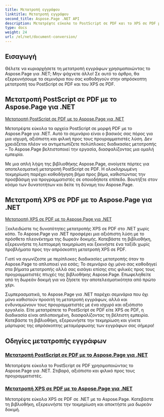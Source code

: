 ```yaml
---
title: Μετατροπή εγγράφου
linktitle: Μετατροπή εγγράφου
second_title: Aspose.Page .NET API
description: Μετατρέψτε εύκολα το PostScript σε PDF και το XPS σε PDF με το Aspose.Page για σεμινάρια .NET. Ισχυρές, αξιόπιστες και εύκολες λύσεις για απρόσκοπτη μετατροπή εγγράφων.
type: docs
weight: 24
url: /el/net/document-conversion/
---
```


## Εισαγωγή

Θέλετε να κυριαρχήσετε τη μετατροπή εγγράφων χρησιμοποιώντας το Aspose.Page για .NET; Μην ψάχνετε άλλο! Σε αυτό το άρθρο, θα εξερευνήσουμε τα σεμινάρια που σας καθοδηγούν στην απρόσκοπτη μετατροπή του PostScript σε PDF και του XPS σε PDF.

## Μετατροπή PostScript σε PDF με το Aspose.Page για .NET

[Μετατροπή PostScript σε PDF με το Aspose.Page για .NET](./convert-postscript-to-pdf/)

Μετατρέψτε εύκολα τα αρχεία PostScript σε μορφή PDF με το Aspose.Page για .NET. Αυτό το σεμινάριο είναι ο βασικός σας πόρος για μια ισχυρή, αξιόπιστη και φιλική προς τους προγραμματιστές λύση. Δεν χρειάζεται πλέον να αντιμετωπίζετε πολύπλοκες διαδικασίες μετατροπής – Το Aspose.Page βελτιστοποιεί την εργασία, διασφαλίζοντας μια ομαλή εμπειρία.

Με μια απλή λήψη της βιβλιοθήκης Aspose.Page, ανοίγετε πόρτες για αποτελεσματική μετατροπή PostScript σε PDF. Η ολοκληρωμένη τεκμηρίωση παρέχει καθοδήγηση βήμα προς βήμα, καθιστώντας την προσβάσιμη για προγραμματιστές σε οποιοδήποτε επίπεδο. Βουτήξτε στον κόσμο των δυνατοτήτων και δείτε τη δύναμη του Aspose.Page.

## Μετατροπή XPS σε PDF με το Aspose.Page για .NET

[Μετατροπή XPS σε PDF με το Aspose.Page για .NET](./convert-xps-to-pdf/)

Ξεκλειδώστε τις δυνατότητες μετατροπής XPS σε PDF στο .NET χωρίς κόπο. Το Aspose.Page για .NET προσφέρει μια αξιόπιστη λύση με το πρόσθετο πλεονέκτημα της δωρεάν δοκιμής. Κατεβάστε τη βιβλιοθήκη, εξερευνήστε τη λεπτομερή τεκμηρίωση και ξεκινήστε ένα ταξίδι χωρίς προβλήματα προς την απρόσκοπτη μετατροπή XPS σε PDF.

Γιατί να αγωνίζεστε με περίπλοκες διαδικασίες μετατροπής όταν το Aspose.Page το απλοποιεί για εσάς; Το σεμινάριο όχι μόνο σας καθοδηγεί στα βήματα μετατροπής αλλά σας εισάγει επίσης στις φιλικές προς τους προγραμματιστές πτυχές της βιβλιοθήκης Aspose.Page. Επωφεληθείτε από τη δωρεάν δοκιμή για να ζήσετε την αποτελεσματικότητα από πρώτο χέρι.

Συμπερασματικά, το Aspose.Page για .NET παρέχει σεμινάρια που όχι μόνο καθιστούν προσιτή τη μετατροπή εγγράφων, αλλά και ενδυναμώνουν τους προγραμματιστές με ένα ισχυρό και αξιόπιστο εργαλείο. Είτε μετατρέπετε το PostScript σε PDF είτε XPS σε PDF, η διαδικασία είναι απλοποιημένη, διασφαλίζοντας τη βέλτιστη εμπειρία. Κατεβάστε τη βιβλιοθήκη, εξερευνήστε την τεκμηρίωση και γίνετε μάρτυρας της απρόσκοπτης μεταμόρφωσης των εγγράφων σας σήμερα!
## Οδηγίες μετατροπής εγγράφων
### [Μετατροπή PostScript σε PDF με το Aspose.Page για .NET](./convert-postscript-to-pdf/)
Μετατρέψτε εύκολα το PostScript σε PDF χρησιμοποιώντας το Aspose.Page για .NET. Στιβαρό, αξιόπιστο και φιλικό προς τους προγραμματιστές.
### [Μετατροπή XPS σε PDF με το Aspose.Page για .NET](./convert-xps-to-pdf/)
Μετατρέψτε εύκολα XPS σε PDF σε .NET με το Aspose.Page. Κατεβάστε τη βιβλιοθήκη, εξερευνήστε την τεκμηρίωση και αποκτήστε μια δωρεάν δοκιμή.